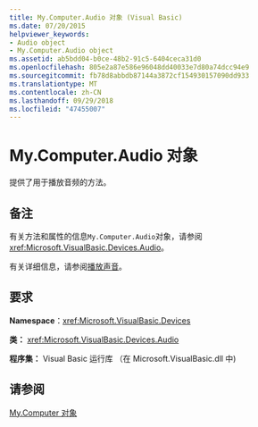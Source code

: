 ```yaml
---
title: My.Computer.Audio 对象 (Visual Basic)
ms.date: 07/20/2015
helpviewer_keywords:
- Audio object
- My.Computer.Audio object
ms.assetid: ab5bdd04-b0ce-48b2-91c5-6404ceca31d0
ms.openlocfilehash: 805e2a87e586e96048dd40033e7d80a74dcc94e9
ms.sourcegitcommit: fb78d8abbdb87144a3872cf154930157090dd933
ms.translationtype: MT
ms.contentlocale: zh-CN
ms.lasthandoff: 09/29/2018
ms.locfileid: "47455007"
---
```

# <a name="mycomputeraudio-object"></a>My.Computer.Audio 对象
提供了用于播放音频的方法。  
  
## <a name="remarks"></a>备注  
 有关方法和属性的信息`My.Computer.Audio`对象，请参阅<xref:Microsoft.VisualBasic.Devices.Audio>。  
  
 有关详细信息，请参阅[播放声音](../../../visual-basic/developing-apps/programming/computer-resources/playing-sounds.md)。  
  
## <a name="requirements"></a>要求  
 **Namespace**：<xref:Microsoft.VisualBasic.Devices>  
  
 **类：** <xref:Microsoft.VisualBasic.Devices.Audio>  
  
 **程序集：** Visual Basic 运行库 （在 Microsoft.VisualBasic.dll 中)  
  
## <a name="see-also"></a>请参阅  
 [My.Computer 对象](../../../visual-basic/language-reference/objects/my-computer-object.md)

